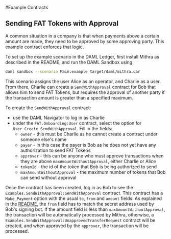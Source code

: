 #Example Contracts
## Sending FAT Tokens with Approval
A common situation in a company is that when payments above a certain amount are made, they need to be approved by some approving party. This example contract enforces that logic.

To set up the example scenario in the DAML Ledger, first install Mithra as described in the README, and run the DAML Sandbox using:
```bash
daml sandbox --scenario Main:example target/daml/mithra.dar
```
This scenario assigns the user Alice as an operator, and Charlie as a user. From there, Charlie can create a `SendWithApproval` contract for Bob that allows him to send FAT Tokens, but requires the approval of another party if the transaction amount is greater than a specified maximum.

To create the `SendWithApproval` contract:
* use the DAML Navigator to log in as Charlie
* under the `FAT.Onboarding:User` contract, select the option for `User_Create_SendWithApproval`. Fill in the fields:
    * `owner` - this must be Charlie as he cannot create a contract under someone else's name
    * `payer` - in this case the payer is Bob as he does not yet have any authorization to send FAT Tokens
    * `approver` - this can be anyone who must approve transactions when they are above `maxAmountWithoutApproval`, either Charlie or Alice
    * `tokenId` - the id of the token that Bob is being authorized to send
    * `maxAmountWithoutApproval` - the maximum number of tokens that Bob can send without approval

Once the contract has been created, log in as Bob to see the `Examples.SendWithApproval:SendWithApproval` contract. This contract has a `Make_Payment` option with the usual `to`, `from` and `amount` fields. As explained in the [README](README.md), the `from` field has to match the secret address used by Bob's signing bot. If the amount field is less than `maxAmountWithoutApproval`, the transaction will be automatically processed by Mithra, otherwise, a `Examples.SendWithApproval:UnapprovedTransferRequest` contract will be created, and when approved by the `approver`, the transaction will be processed.
